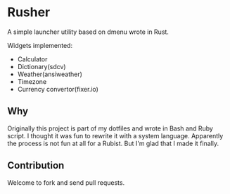 # Rusher 

A simple launcher utility based on dmenu wrote in Rust. 


Widgets implemented:

- Calculator
- Dictionary(sdcv)
- Weather(ansiweather)
- Timezone
- Currency convertor(fixer.io)


## Why

Originally this project is part of my dotfiles and wrote in Bash and Ruby script. I thought it was fun to rewrite it with a system language. Apparently the process is not fun at all for a Rubist. But I'm glad that I made it finally. 


## Contribution

Welcome to fork and send pull requests. 

